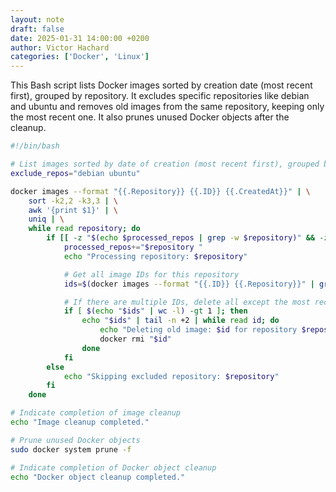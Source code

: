 ```yaml
---
layout: note
draft: false
date: 2025-01-31 14:00:00 +0200
author: Victor Hachard
categories: ['Docker', 'Linux']
---
```


This Bash script lists Docker images sorted by creation date (most recent first), grouped by repository. It excludes specific repositories like debian and ubuntu and removes old images from the same repository, keeping only the most recent one. It also prunes unused Docker objects after the cleanup.

```sh
#!/bin/bash

# List images sorted by date of creation (most recent first), grouped by repository only
exclude_repos="debian ubuntu"

docker images --format "{{.Repository}} {{.ID}} {{.CreatedAt}}" | \
    sort -k2,2 -k3,3 | \
    awk '{print $1}' | \
    uniq | \
    while read repository; do
        if [[ -z "$(echo $processed_repos | grep -w $repository)" && -z "$(echo $exclude_repos | grep -w $repository)" ]]; then
            processed_repos+="$repository "
            echo "Processing repository: $repository"

            # Get all image IDs for this repository
            ids=$(docker images --format "{{.ID}} {{.Repository}}" | grep "$repository" | awk '{print $1}')

            # If there are multiple IDs, delete all except the most recent
            if [ $(echo "$ids" | wc -l) -gt 1 ]; then
                echo "$ids" | tail -n +2 | while read id; do
                    echo "Deleting old image: $id for repository $repository"
                    docker rmi "$id"
                done
            fi
        else
            echo "Skipping excluded repository: $repository"
        fi
    done

# Indicate completion of image cleanup
echo "Image cleanup completed."

# Prune unused Docker objects
sudo docker system prune -f

# Indicate completion of Docker object cleanup
echo "Docker object cleanup completed."
```
